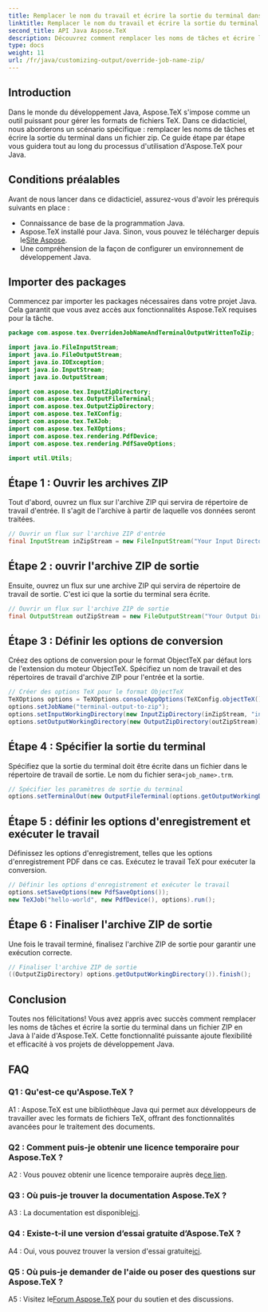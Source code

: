 ```yaml
---
title: Remplacer le nom du travail et écrire la sortie du terminal dans Zip en Java
linktitle: Remplacer le nom du travail et écrire la sortie du terminal dans Zip en Java
second_title: API Java Aspose.TeX
description: Découvrez comment remplacer les noms de tâches et écrire la sortie du terminal au format ZIP en Java avec Aspose.TeX. Un tutoriel complet pour les développeurs Java.
type: docs
weight: 11
url: /fr/java/customizing-output/override-job-name-zip/
---
```

## Introduction

Dans le monde du développement Java, Aspose.TeX s'impose comme un outil puissant pour gérer les formats de fichiers TeX. Dans ce didacticiel, nous aborderons un scénario spécifique : remplacer les noms de tâches et écrire la sortie du terminal dans un fichier zip. Ce guide étape par étape vous guidera tout au long du processus d'utilisation d'Aspose.TeX pour Java.

## Conditions préalables

Avant de nous lancer dans ce didacticiel, assurez-vous d'avoir les prérequis suivants en place :
- Connaissance de base de la programmation Java.
-  Aspose.TeX installé pour Java. Sinon, vous pouvez le télécharger depuis le[Site Aspose](https://releases.aspose.com/tex/java/).
- Une compréhension de la façon de configurer un environnement de développement Java.

## Importer des packages

Commencez par importer les packages nécessaires dans votre projet Java. Cela garantit que vous avez accès aux fonctionnalités Aspose.TeX requises pour la tâche.

```java
package com.aspose.tex.OverridenJobNameAndTerminalOutputWrittenToZip;

import java.io.FileInputStream;
import java.io.FileOutputStream;
import java.io.IOException;
import java.io.InputStream;
import java.io.OutputStream;

import com.aspose.tex.InputZipDirectory;
import com.aspose.tex.OutputFileTerminal;
import com.aspose.tex.OutputZipDirectory;
import com.aspose.tex.TeXConfig;
import com.aspose.tex.TeXJob;
import com.aspose.tex.TeXOptions;
import com.aspose.tex.rendering.PdfDevice;
import com.aspose.tex.rendering.PdfSaveOptions;

import util.Utils;
```

## Étape 1 : Ouvrir les archives ZIP

Tout d'abord, ouvrez un flux sur l'archive ZIP qui servira de répertoire de travail d'entrée. Il s'agit de l'archive à partir de laquelle vos données seront traitées.

```java
// Ouvrir un flux sur l'archive ZIP d'entrée
final InputStream inZipStream = new FileInputStream("Your Input Directory" + "zip-in.zip");
```

## Étape 2 : ouvrir l'archive ZIP de sortie

Ensuite, ouvrez un flux sur une archive ZIP qui servira de répertoire de travail de sortie. C'est ici que la sortie du terminal sera écrite.

```java
// Ouvrir un flux sur l'archive ZIP de sortie
final OutputStream outZipStream = new FileOutputStream("Your Output Directory" + "terminal-out-to-zip.zip");
```

## Étape 3 : Définir les options de conversion

Créez des options de conversion pour le format ObjectTeX par défaut lors de l'extension du moteur ObjectTeX. Spécifiez un nom de travail et des répertoires de travail d'archive ZIP pour l'entrée et la sortie.

```java
// Créer des options TeX pour le format ObjectTeX
TeXOptions options = TeXOptions.consoleAppOptions(TeXConfig.objectTeX());
options.setJobName("terminal-output-to-zip");
options.setInputWorkingDirectory(new InputZipDirectory(inZipStream, "in"));
options.setOutputWorkingDirectory(new OutputZipDirectory(outZipStream));
```

## Étape 4 : Spécifier la sortie du terminal

 Spécifiez que la sortie du terminal doit être écrite dans un fichier dans le répertoire de travail de sortie. Le nom du fichier sera`<job_name>.trm`.

```java
// Spécifier les paramètres de sortie du terminal
options.setTerminalOut(new OutputFileTerminal(options.getOutputWorkingDirectory()));
```

## Étape 5 : définir les options d'enregistrement et exécuter le travail

Définissez les options d'enregistrement, telles que les options d'enregistrement PDF dans ce cas. Exécutez le travail TeX pour exécuter la conversion.

```java
// Définir les options d'enregistrement et exécuter le travail
options.setSaveOptions(new PdfSaveOptions());
new TeXJob("hello-world", new PdfDevice(), options).run();
```

## Étape 6 : Finaliser l'archive ZIP de sortie

Une fois le travail terminé, finalisez l'archive ZIP de sortie pour garantir une exécution correcte.

```java
// Finaliser l'archive ZIP de sortie
((OutputZipDirectory) options.getOutputWorkingDirectory()).finish();
```

## Conclusion

Toutes nos félicitations! Vous avez appris avec succès comment remplacer les noms de tâches et écrire la sortie du terminal dans un fichier ZIP en Java à l'aide d'Aspose.TeX. Cette fonctionnalité puissante ajoute flexibilité et efficacité à vos projets de développement Java.

## FAQ

### Q1 : Qu'est-ce qu'Aspose.TeX ?

A1 : Aspose.TeX est une bibliothèque Java qui permet aux développeurs de travailler avec les formats de fichiers TeX, offrant des fonctionnalités avancées pour le traitement des documents.

### Q2 : Comment puis-je obtenir une licence temporaire pour Aspose.TeX ?

 A2 : Vous pouvez obtenir une licence temporaire auprès de[ce lien](https://purchase.aspose.com/temporary-license/).

### Q3 : Où puis-je trouver la documentation Aspose.TeX ?

 A3 : La documentation est disponible[ici](https://reference.aspose.com/tex/java/).

### Q4 : Existe-t-il une version d’essai gratuite d’Aspose.TeX ?

 A4 : Oui, vous pouvez trouver la version d'essai gratuite[ici](https://releases.aspose.com/).

### Q5 : Où puis-je demander de l'aide ou poser des questions sur Aspose.TeX ?

 A5 : Visitez le[Forum Aspose.TeX](https://forum.aspose.com/c/tex/47) pour du soutien et des discussions.
